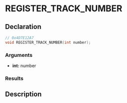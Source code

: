 # REGISTER_TRACK_NUMBER

## Declaration
```cpp
// 0x4D7E12A7
void REGISTER_TRACK_NUMBER(int number);
```

### Arguments
- **int:** number

### Results

## Description
